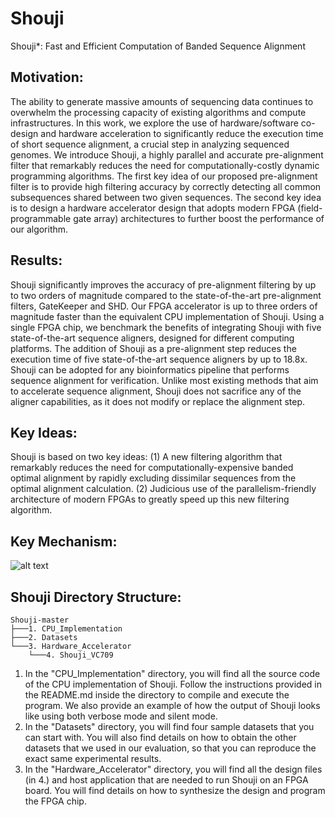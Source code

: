 # Shouji
Shouji*: Fast and Efficient Computation of Banded Sequence Alignment


## Motivation:
The ability to generate massive amounts of sequencing data continues to overwhelm the processing capacity of existing algorithms and compute infrastructures. In this work, we explore the use of hardware/software co-design and hardware acceleration to significantly reduce the execution time of short sequence alignment, a crucial step in analyzing sequenced genomes. We introduce Shouji, a highly parallel and accurate pre-alignment filter that remarkably reduces the need for computationally-costly dynamic programming algorithms. The first key idea of our proposed pre-alignment filter is to provide high filtering accuracy by correctly detecting all common subsequences shared between two given sequences. The second key idea is to design a hardware accelerator design that adopts modern FPGA (field-programmable gate array) architectures to further boost the performance of our algorithm.

## Results: 
Shouji significantly improves the accuracy of pre-alignment filtering by up to two orders of magnitude compared to the state-of-the-art pre-alignment filters, GateKeeper and SHD. Our FPGA accelerator is up to three orders of magnitude faster than the equivalent CPU implementation of Shouji. Using a single FPGA chip, we benchmark the benefits of integrating Shouji with five state-of-the-art sequence aligners, designed for different computing platforms. The addition of Shouji as a pre-alignment step reduces the execution time of five state-of-the-art sequence aligners by up to 18.8x. Shouji can be adopted for any bioinformatics pipeline that performs sequence alignment for verification. Unlike most existing methods that aim to accelerate sequence alignment, Shouji does not sacrifice any of the aligner capabilities, as it does not modify or replace the alignment step.

## Key Ideas:
Shouji is based on two key ideas: (1) A new filtering algorithm that remarkably reduces the need for computationally-expensive banded optimal alignment by rapidly excluding dissimilar sequences from the optimal alignment calculation. (2) Judicious use of the parallelism-friendly architecture of modern FPGAs to greatly speed up this new filtering algorithm.

## Key Mechanism:
![alt text](https://github.com/BilkentCompGen/Shoji/blob/master/Figure1-GitHub.png)

## Shouji Directory Structure:
```
Shouji-master
├───1. CPU_Implementation
├───2. Datasets
└───3. Hardware_Accelerator
    └───4. Shouji_VC709
```            
1. In the "CPU_Implementation" directory, you will find all the source code of the CPU implementation of Shouji. Follow the instructions provided in the README.md inside the directory to compile and execute the program. We also provide an example of how the output of Shouji looks like using both verbose mode and silent mode.
2. In the "Datasets" directory, you will find four sample datasets that you can start with. You will also find details on how to obtain the other datasets that we used in our evaluation, so that you can reproduce the exact same experimental results.
3. In the "Hardware_Accelerator" directory, you will find all the design files (in 4.) and host application that are needed to run Shouji on an FPGA board. You will find details on how to synthesize the design and program the FPGA chip.
